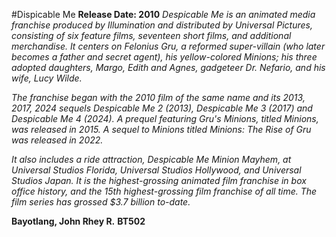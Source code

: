 #Dispicable Me
**Release Date: 2010**
*Despicable Me is an animated media franchise produced by Illumination and distributed by Universal Pictures, consisting of six feature films, seventeen short films, and additional merchandise. It centers on Felonius Gru, a reformed super-villain (who later becomes a father and secret agent), his yellow-colored Minions; his three adopted daughters, Margo, Edith and Agnes, gadgeteer Dr. Nefario, and his wife, Lucy Wilde.*

*The franchise began with the 2010 film of the same name and its 2013, 2017, 2024 sequels Despicable Me 2 (2013), Despicable Me 3 (2017) and Despicable Me 4 (2024). A prequel featuring Gru's Minions, titled Minions, was released in 2015. A sequel to Minions titled Minions: The Rise of Gru was released in 2022.*

*It also includes a ride attraction, Despicable Me Minion Mayhem, at Universal Studios Florida, Universal Studios Hollywood, and Universal Studios Japan. It is the highest-grossing animated film franchise in box office history, and the 15th highest-grossing film franchise of all time. The film series has grossed $3.7 billion to-date.*

**Bayotlang, John Rhey R.**
**BT502**
